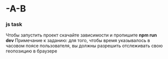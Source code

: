 # -A-B
<h3/>js task </h3>

Чтобы запустить проект скачайте зависимости и пропишите __npm run dev__
Примечание к заданию:
для того, чтобы время указывалось в часовом поясе пользователя, вы должны разрешить отслеживать свою геопозицию в браузере

